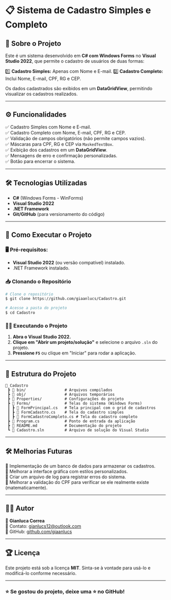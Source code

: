 # 📋 Sistema de Cadastro Simples e Completo

## 📌 Sobre o Projeto
Este é um sistema desenvolvido em **C# com Windows Forms** no **Visual Studio 2022**, que permite o cadastro de usuários de duas formas:

1️⃣ **Cadastro Simples:** Apenas com Nome e E-mail.
2️⃣ **Cadastro Completo:** Inclui Nome, E-mail, CPF, RG e CEP.

Os dados cadastrados são exibidos em um **DataGridView**, permitindo visualizar os cadastros realizados.

---

## ⚙️ Funcionalidades
✅ Cadastro Simples com Nome e E-mail.  
✅ Cadastro Completo com Nome, E-mail, CPF, RG e CEP.  
✅ Validação de campos obrigatórios (não permite campos vazios).  
✅ Máscaras para CPF, RG e CEP via `MaskedTextBox`.  
✅ Exibição dos cadastros em um **DataGridView**.  
✅ Mensagens de erro e confirmação personalizadas.  
✅ Botão para encerrar o sistema.  

---

## 🛠 Tecnologias Utilizadas
- **C#** (Windows Forms - WinForms)
- **Visual Studio 2022**
- **.NET Framework**
- **Git/GitHub** (para versionamento do código)

---

## 🚀 Como Executar o Projeto

### 🖥️ Pré-requisitos:
- **Visual Studio 2022** (ou versão compatível) instalado.
- .NET Framework instalado.

### 📥 Clonando o Repositório
```sh
# Clone o repositório
$ git clone https://github.com/giaanlucs/Cadastro.git

# Acesse a pasta do projeto
$ cd Cadastro
```

### 🏃‍♂️ Executando o Projeto
1. **Abra o Visual Studio 2022.**
2. **Clique em "Abrir um projeto/solução"** e selecione o arquivo `.sln` do projeto.
3. **Pressione `F5`** ou clique em "Iniciar" para rodar a aplicação.

---

## 📝 Estrutura do Projeto
```
📂 Cadastro
 ┣ 📂 bin/                 # Arquivos compilados
 ┣ 📂 obj/                 # Arquivos temporários
 ┣ 📂 Properties/          # Configurações do projeto
 ┣ 📂 Forms/               # Telas do sistema (Windows Forms)
 ┃ ┣ 📄 FormPrincipal.cs   # Tela principal com o grid de cadastros
 ┃ ┣ 📄 FormCadastro.cs    # Tela do cadastro simples
 ┃ ┣ 📄 FormCadastroCompleto.cs # Tela do cadastro completo
 ┣ 📄 Program.cs           # Ponto de entrada da aplicação
 ┣ 📄 README.md            # Documentação do projeto
 ┗ 📄 Cadastro.sln         # Arquivo de solução do Visual Studio
```

---

## 🛠 Melhorias Futuras
🔹 Implementação de um banco de dados para armazenar os cadastros.  
🔹 Melhorar a interface gráfica com estilos personalizados.  
🔹 Criar um arquivo de log para registrar erros do sistema.  
🔹 Melhorar a validação do CPF para verificar se ele realmente existe (matematicamente).

---

## 🧑‍💻 Autor
👤 **Gianluca Correa**  
📧 Contato: [gianlucs12@outlook.com](mailto:gianlucs12@outlook.com)  
🔗 GitHub: [github.com/giaanlucs](https://github.com/giaanlucs)

---

## 🏆 Licença
Este projeto está sob a licença **MIT**. Sinta-se à vontade para usá-lo e modificá-lo conforme necessário.

---

### ⭐ Se gostou do projeto, deixe uma ⭐ no GitHub!

